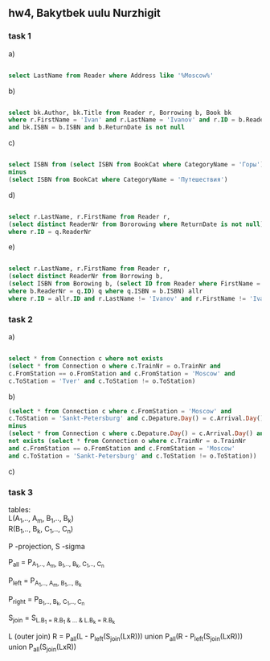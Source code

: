 ## hw4, Bakytbek uulu Nurzhigit

### task 1

a)

``` sql

select LastName from Reader where Address like '%Moscow%'

```

b) 

``` sql

select bk.Author, bk.Title from Reader r, Borrowing b, Book bk 
where r.FirstName = 'Ivan' and r.LastName = 'Ivanov' and r.ID = b.ReaderNr 
and bk.ISBN = b.ISBN and b.ReturnDate is not null

```

c)

``` sql

select ISBN from (select ISBN from BookCat where CategoryName = 'Горы') 
minus 
(select ISBN from BookCat where CategoryName = 'Путешествия')

```

d)

``` sql

select r.LastName, r.FirstName from Reader r, 
(select distinct ReaderNr from Bororowing where ReturnDate is not null) q 
where r.ID = q.ReaderNr

```
e)

``` sql

select r.LastName, r.FirstName from Reader r, 
(select distinct ReaderNr from Borrowing b, 
(select ISBN from Borowing b, (select ID from Reader where FirstName = 'Ivan' and r.LastName = 'Ivanov') q 
where b.ReaderNr = q.ID) q where q.ISBN = b.ISBN) allr 
where r.ID = allr.ID and r.LastName != 'Ivanov' and r.FirstName != 'Ivan'

```

### task 2

a)

``` sql

select * from Connection c where not exists 
(select * from Connection o where c.TrainNr = o.TrainNr and 
c.FromStation == o.FromStation and c.FromStation = 'Moscow' and 
c.ToStation = 'Tver' and c.ToStation != o.ToStation)

```

b) 

``` sql
(select * from Connection c where c.FromStation = 'Moscow' and 
c.ToStation = 'Sankt-Petersburg' and c.Depature.Day() = c.Arrival.Day())
minus
(select * from Connection c where c.Depature.Day() = c.Arrival.Day() and  
not exists (select * from Connection o where c.TrainNr = o.TrainNr 
and c.FromStation == o.FromStation and c.FromStation = 'Moscow' 
and c.ToStation = 'Sankt-Petersburg' and c.ToStation != o.ToStation))

```
c) 


### task 3
tables:<br>
L(A<sub>1</sub>,.., A<sub>m</sub>, B<sub>1</sub>,.., B<sub>k</sub>)<br>
R(B<sub>1</sub>,.., B<sub>k</sub>, C<sub>1</sub>,.., C<sub>n</sub>)

P -projection, S -sigma

P<sub>all</sub> = P<sub>A<sub>1</sub>,.., A<sub>m</sub>, B<sub>1</sub>,.., B<sub>k</sub>, C<sub>1</sub>,.., C<sub>n</sub></sub>

P<sub>left</sub> = P<sub>A<sub>1</sub>,.., A<sub>m</sub>, B<sub>1</sub>,.., B<sub>k</sub></sub>

P<sub>right</sub> = P<sub>B<sub>1</sub>,.., B<sub>k</sub>, C<sub>1</sub>,.., C<sub>n</sub></sub>

S<sub>join</sub> = S<sub>L.B<sub>1</sub> = R.B<sub>1</sub> & ... & L.B<sub>k</sub> = R.B<sub>k</sub></sub>


L (outer join) R = P<sub>all</sub>(L - P<sub>left</sub>(S<sub>join</sub>(LxR))) union  P<sub>all</sub>(R - P<sub>left</sub>(S<sub>join</sub>(LxR))) union P<sub>all</sub>(S<sub>join</sub>(LxR))



